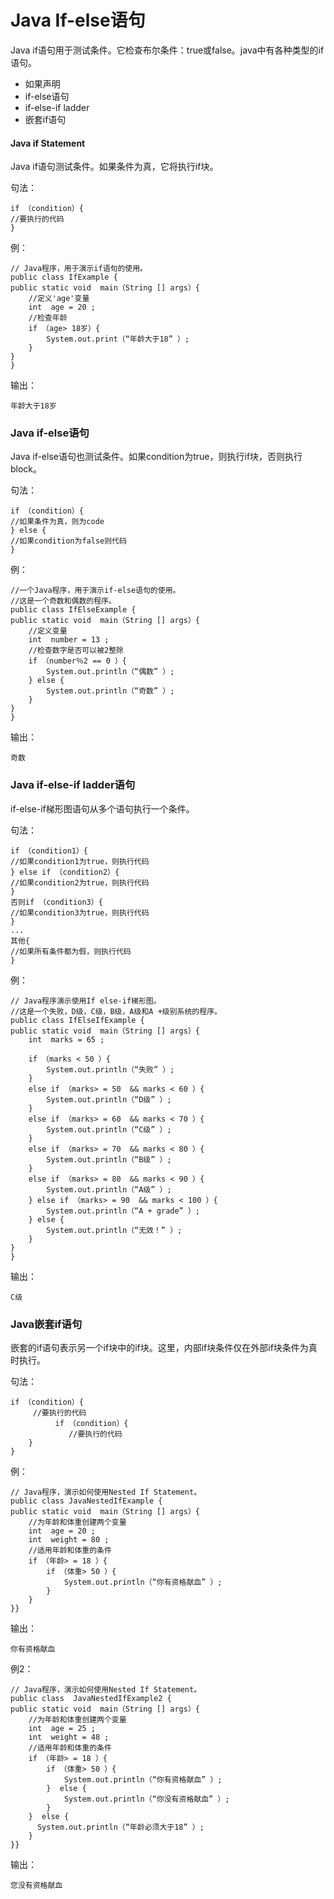 # Java If-else语句
Java if语句用于测试条件。它检查布尔条件：true或false。java中有各种类型的if语句。

- 如果声明
- if-else语句
- if-else-if ladder
- 嵌套if语句

#### Java if Statement
Java if语句测试条件。如果条件为真，它将执行if块。

句法：
```
if （condition）{  
//要执行的代码  
}  
```

例：
```
// Java程序，用于演示if语句的使用。  
public class IfExample {   
public static void  main（String [] args）{    
    //定义'age'变量  
    int  age = 20 ;  
    //检查年龄  
    if （age> 18岁）{  
        System.out.print（“年龄大于18” ）;  
    }  
}  
}  
```
输出：
```
年龄大于18岁
```
### Java if-else语句
Java if-else语句也测试条件。如果condition为true，则执行if块，否则执行block。

句法：
```
if （condition）{  
//如果条件为真，则为code  
} else {  
//如果condition为false则代码  
}  
```
例：
```
//一个Java程序，用于演示if-else语句的使用。  
//这是一个奇数和偶数的程序。  
public class IfElseExample {   
public static void  main（String [] args）{    
    //定义变量  
    int  number = 13 ;  
    //检查数字是否可以被2整除  
    if （number％2 == 0 ）{  
        System.out.println（“偶数” ）;  
    } else {  
        System.out.println（“奇数” ）;  
    }  
}  
}  
```
输出：
```
奇数
```
### Java if-else-if ladder语句
if-else-if梯形图语句从多个语句执行一个条件。

句法：
```
if （condition1）{  
//如果condition1为true，则执行代码  
} else if （condition2）{   
//如果condition2为true，则执行代码  
}  
否则if （condition3）{   
//如果condition3为true，则执行代码  
}  
...  
其他{  
//如果所有条件都为假，则执行代码  
}  
```
例：
```
// Java程序演示使用If else-if梯形图。  
//这是一个失败，D级，C级，B级，A级和A +级别系统的程序。  
public class IfElseIfExample {   
public static void  main（String [] args）{    
    int  marks = 65 ;  
      
    if （marks < 50 ）{  
        System.out.println（“失败” ）;  
    }  
    else if （marks> = 50  && marks < 60 ）{   
        System.out.println（“D级” ）;  
    }  
    else if （marks> = 60  && marks < 70 ）{   
        System.out.println（“C级” ）;  
    }  
    else if （marks> = 70  && marks < 80 ）{   
        System.out.println（“B级” ）;  
    }  
    else if （marks> = 80  && marks < 90 ）{   
        System.out.println（“A级” ）;  
    } else if （marks> = 90  && marks < 100 ）{   
        System.out.println（“A + grade” ）;  
    } else {  
        System.out.println（“无效！” ）;  
    }  
}  
}  
```
输出：
```
C级
```
### Java嵌套if语句
嵌套的if语句表示另一个if块中的if块。这里，内部if块条件仅在外部if块条件为真时执行。

句法：
```
if （condition）{    
     //要执行的代码    
          if （condition）{  
             //要执行的代码    
    }    
}  
```
例：
```
// Java程序，演示如何使用Nested If Statement。  
public class JavaNestedIfExample {     
public static void  main（String [] args）{      
    //为年龄和体重创建两个变量  
    int  age = 20 ;  
    int  weight = 80 ;    
    //适用年龄和体重的条件  
    if （年龄> = 18 ）{    
        if （体重> 50 ）{  
            System.out.println（“你有资格献血” ）;  
        }    
    }    
}}  
```
输出：
```
你有资格献血
```
例2：
```
// Java程序，演示如何使用Nested If Statement。    
public class  JavaNestedIfExample2 {       
public static void  main（String [] args）{        
    //为年龄和体重创建两个变量    
    int  age = 25 ;    
    int  weight = 48 ;      
    //适用年龄和体重的条件    
    if （年龄> = 18 ）{      
        if （体重> 50 ）{    
            System.out.println（“你有资格献血” ）;    
        }  else {  
            System.out.println（“你没有资格献血” ）;    
        }  
    }  else {  
      System.out.println（“年龄必须大于18” ）;  
    }  
}}  
```
输出：
```
您没有资格献血
```
